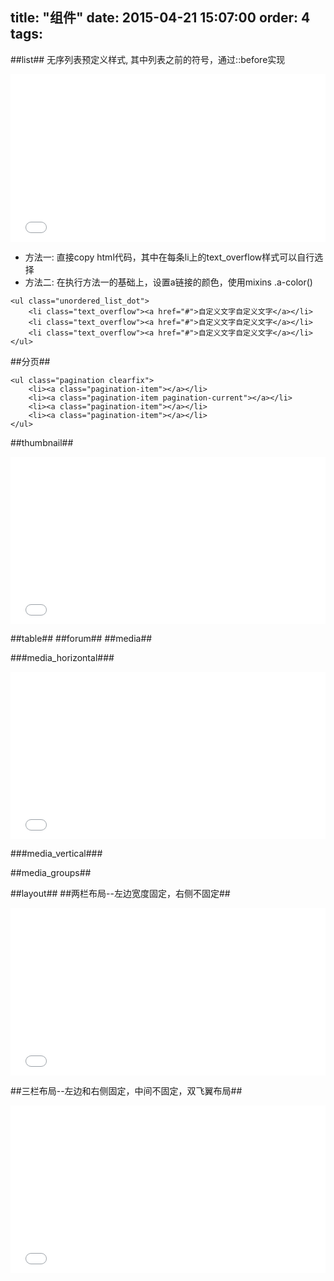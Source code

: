 title: "组件"
date: 2015-04-21 15:07:00
order: 4 
tags:
---
##list##
无序列表预定义样式, 其中列表之前的符号，通过::before实现
<iframe height='268' scrolling='no' src='//codepen.io/yuanzhen/embed/OPeVwN/?height=268&theme-id=13754' frameborder='no' allowtransparency='true' allowfullscreen='true' style='width: 100%;'>See the Pen <a href='http://codepen.io/yuanzhen/pen/OPeVwN/'>OPeVwN</a> by yuanzhen (<a href='http://codepen.io/yuanzhen'>@yuanzhen</a>) on <a href='http://codepen.io'>CodePen</a>.
</iframe>

*   方法一: 直接copy html代码，其中在每条li上的text_overflow样式可以自行选择
*   方法二: 在执行方法一的基础上，设置a链接的颜色，使用mixins .a-color()


```
<ul class="unordered_list_dot">
    <li class="text_overflow"><a href="#">自定义文字自定义文字</a></li>
    <li class="text_overflow"><a href="#">自定义文字自定义文字</a></li>
    <li class="text_overflow"><a href="#">自定义文字自定义文字</a></li>
</ul>
```
##分页##
```
<ul class="pagination clearfix">
    <li><a class="pagination-item"></a></li>
    <li><a class="pagination-item pagination-current"></a></li>
    <li><a class="pagination-item"></a></li>
    <li><a class="pagination-item"></a></li>
</ul>
```
##thumbnail##
<iframe height='268' scrolling='no' src='//codepen.io/yuanzhen/embed/jEpQgQ/?height=268&theme-id=13754' frameborder='no' allowtransparency='true' allowfullscreen='true' style='width: 100%;'>See the Pen <a href='http://codepen.io/yuanzhen/pen/jEpQgQ/'>tbumbnail</a> by yuanzhen (<a href='http://codepen.io/yuanzhen'>@yuanzhen</a>) on <a href='http://codepen.io'>CodePen</a>.
</iframe>

##table##
##forum##
##media##

###media_horizontal###
<iframe height='268' scrolling='no' src='//codepen.io/yuanzhen/embed/zGGOwY/?height=268&theme-id=13754' frameborder='no' allowtransparency='true' allowfullscreen='true' style='width: 100%;'>See the Pen <a href='http://codepen.io/yuanzhen/pen/zGGOwY/'>zGGOwY</a> by yuanzhen (<a href='http://codepen.io/yuanzhen'>@yuanzhen</a>) on <a href='http://codepen.io'>CodePen</a>.
</iframe>

###media_vertical###

##media_groups##

##layout##
##两栏布局--左边宽度固定，右侧不固定##
<iframe height='268' scrolling='no' src='//codepen.io/yuanzhen/embed/ByPGqm/?height=268&theme-id=13754' frameborder='no' allowtransparency='true' allowfullscreen='true' style='width: 100%;'>See the Pen <a href='http://codepen.io/yuanzhen/pen/ByPGqm/'>layout</a> by yuanzhen (<a href='http://codepen.io/yuanzhen'>@yuanzhen</a>) on <a href='http://codepen.io'>CodePen</a>.
</iframe>

##三栏布局--左边和右侧固定，中间不固定，双飞翼布局##

<iframe height='268' scrolling='no' src='//codepen.io/yuanzhen/embed/QbbLXX/?height=268&theme-id=13754' frameborder='no' allowtransparency='true' allowfullscreen='true' style='width: 100%;'>See the Pen <a href='http://codepen.io/yuanzhen/pen/QbbLXX/'>QbbLXX</a> by yuanzhen (<a href='http://codepen.io/yuanzhen'>@yuanzhen</a>) on <a href='http://codepen.io'>CodePen</a>.
</iframe>
